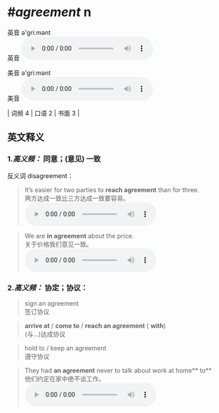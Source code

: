 # ***\#agreement*** n
英音 ə'ɡriːmənt  
英音
<audio src="./media/agreement-B.aac" controls="controls"></audio>

美音 ə'ɡriːmənt  
美音
<audio src="./media/agreement.aac" controls="controls"></audio>



| 词频 4 | 口语 2 | 书面 3 |  

英文释义
---
### 1.*高义频：* **同意；(意见) 一致**  
反义词  disagreement： 

 > It’s easier for two parties to **reach agreement** than for three.   
 > 两方达成一致比三方达成一致要容易。    
<audio src="./media/2-agreement.aac" controls="controls"></audio>

 > We are **in agreement** about the price.  
 > 关于价格我们意见一致。    
<audio src="./media/agreement-101_AAC.aac" controls="controls"></audio>

### 2.*高义频：* **协定；协议：**  

 > sign an agreement   
 > 签订协议    

 > **arrive at** / **come to** / **reach an agreement** ( **with**)  
 > (与…)达成协议    

 > hold to / keep an agreement  
 > 遵守协议    

 > They had **an agreement** never to talk about work at home** to**  
 > 他们约定在家中绝不谈工作。    
<audio src="./media/agreement-102_AAC.aac" controls="controls"></audio>


